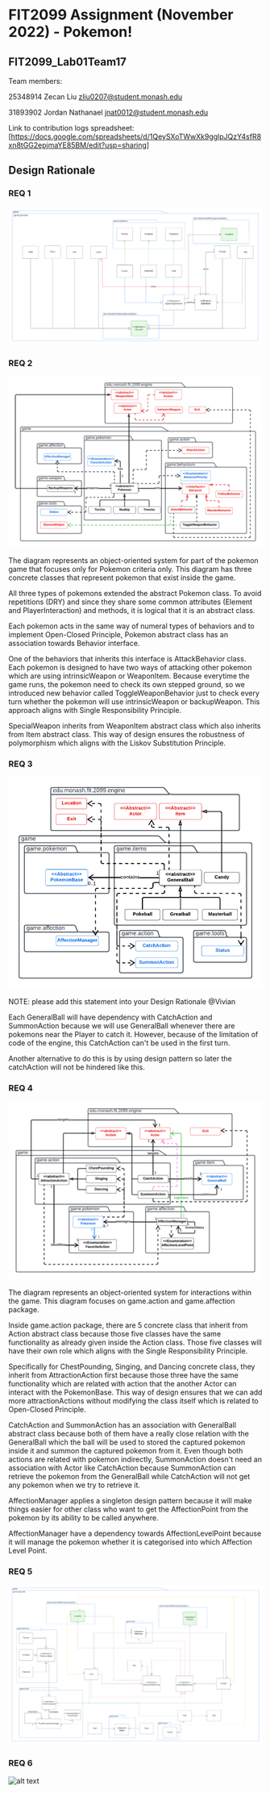 # FIT2099 Assignment (November 2022) - Pokemon!

## FIT2099_Lab01Team17
Team members:

25348914 Zecan Liu zliu0207@student.monash.edu

31893902 Jordan Nathanael jnat0012@student.monash.edu

Link to contribution logs spreadsheet: [https://docs.google.com/spreadsheets/d/1QeySXoTWwXk9gglpJQzY4sfR8xn8tGG2epjmaYE85BM/edit?usp=sharing]

## Design Rationale

### REQ 1
![alt text](./assets/UMLDiagram_REQ1.png)

### REQ 2
![alt text](./assets/UMLDiagram_REQ2.png)

The diagram represents an object-oriented system for part of the pokemon game that focuses only for Pokemon criteria only. This diagram has three concrete classes that represent pokemon that exist inside the game.

All three types of pokemons extended the abstract Pokemon class. To avoid repetitions (DRY) and since they share some common attributes (Element and PlayerInteraction) and methods, it is logical that it is an abstract class.

Each pokemon acts in the same way of numeral types of behaviors and to implement Open-Closed Principle, Pokemon abstract class has an association towards Behavior interface.

One of the behaviors that inherits this interface is AttackBehavior class. Each pokemon is designed to have two ways of attacking other pokemon which are using intrinsicWeapon or WeaponItem. Because everytime the game runs, the pokemon need to check its own stepped ground, so we introduced new behavior called ToggleWeaponBehavior just to check every turn whether the pokemon will use intrinsicWeapon or backupWeapon. This approach aligns with Single Responsibility Principle.

SpecialWeapon inherits from WeaponItem abstract class which also inherits from Item abstract class. This way of design ensures the robustness of polymorphism which aligns with the Liskov Substitution Principle.

### REQ 3
![alt text](./assets/UMLDiagram_REQ3.png)

NOTE: please add this statement into your Design Rationale @Vivian

Each GeneralBall will have dependency with CatchAction and SummonAction because we will use GeneralBall whenever there are pokemons near the Player to catch it. However, because of the limitation of code of the engine, this CatchAction can't be used in the first turn. 

Another alternative to do this is by using design pattern so later the catchAction will not be hindered like this.

### REQ 4
![alt text](./assets/UMLDiagram_REQ4.png)

The diagram represents an object-oriented system for interactions within the game. This diagram focuses on game.action and game.affection package.

Inside game.action package, there are 5 concrete class that inherit from Action abstract class because those five classes have the same functionality as already given inside the Action class. Those five classes will have their own role which aligns with the Single Responsibility Principle.

Specifically for ChestPounding, Singing, and Dancing concrete class, they inherit from AttractionAction first because those three have the same functionality which are related with action that the another Actor can interact with the PokemonBase. This way of design ensures that we can add more attractionActions without modifying the class itself which is related to Open-Closed Principle.

CatchAction and SummonAction has an association with GeneralBall abstract class because both of them have a really close relation with the GeneralBall which the ball will be used to stored the captured pokemon inside it and summon the captured pokemon from it. Even though both actions are related with pokemon indirectly, SummonAction doesn't need an association with Actor like CatchAction because SummonAction can retrieve the pokemon from the GeneralBall while CatchAction will not get any pokemon when we try to retrieve it.

AffectionManager applies a singleton design pattern because it will make things easier for other class who want to get the AffectionPoint from the pokemon by its ability to be called anywhere.

AffectionManager have a dependency towards AffectionLevelPoint because it will manage the pokemon whether it is categorised into which Affection Level Point.

### REQ 5
![alt text](./assets/UMLDiagram_REQ5.png)

### REQ 6
![alt text](./assets/UMLDiagram_REQ6.png)